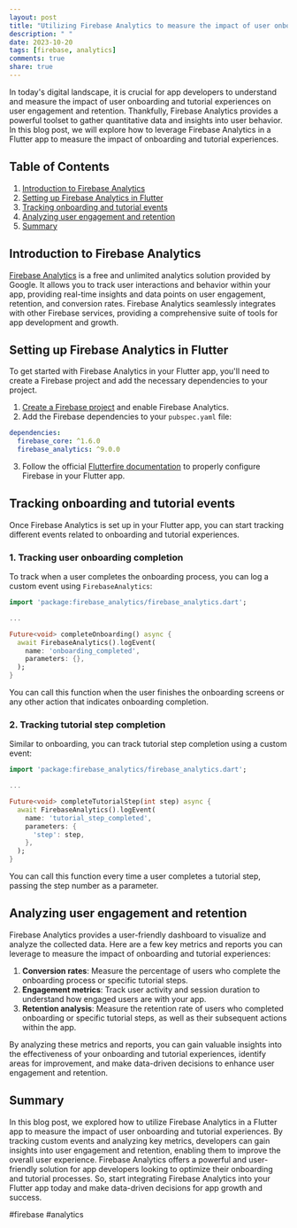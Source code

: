 ```yaml
---
layout: post
title: "Utilizing Firebase Analytics to measure the impact of user onboarding and tutorial experiences in a Flutter app"
description: " "
date: 2023-10-20
tags: [firebase, analytics]
comments: true
share: true
---
```


In today's digital landscape, it is crucial for app developers to understand and measure the impact of user onboarding and tutorial experiences on user engagement and retention. Thankfully, Firebase Analytics provides a powerful toolset to gather quantitative data and insights into user behavior. In this blog post, we will explore how to leverage Firebase Analytics in a Flutter app to measure the impact of onboarding and tutorial experiences.

## Table of Contents
1. [Introduction to Firebase Analytics](#introduction-to-firebase-analytics)
2. [Setting up Firebase Analytics in Flutter](#setting-up-firebase-analytics-in-flutter)
3. [Tracking onboarding and tutorial events](#tracking-onboarding-and-tutorial-events)
4. [Analyzing user engagement and retention](#analyzing-user-engagement-and-retention)
5. [Summary](#summary)

## Introduction to Firebase Analytics
[Firebase Analytics](https://firebase.google.com/docs/analytics) is a free and unlimited analytics solution provided by Google. It allows you to track user interactions and behavior within your app, providing real-time insights and data points on user engagement, retention, and conversion rates. Firebase Analytics seamlessly integrates with other Firebase services, providing a comprehensive suite of tools for app development and growth.

## Setting up Firebase Analytics in Flutter
To get started with Firebase Analytics in your Flutter app, you'll need to create a Firebase project and add the necessary dependencies to your project. 

1. [Create a Firebase project](https://console.firebase.google.com/) and enable Firebase Analytics.
2. Add the Firebase dependencies to your `pubspec.yaml` file:
```yaml
dependencies:
  firebase_core: ^1.6.0
  firebase_analytics: ^9.0.0
```
3. Follow the official [Flutterfire documentation](https://firebase.flutter.dev/docs) to properly configure Firebase in your Flutter app.

## Tracking onboarding and tutorial events
Once Firebase Analytics is set up in your Flutter app, you can start tracking different events related to onboarding and tutorial experiences.

### 1. Tracking user onboarding completion
To track when a user completes the onboarding process, you can log a custom event using `FirebaseAnalytics`:
```dart
import 'package:firebase_analytics/firebase_analytics.dart';

...

Future<void> completeOnboarding() async {
  await FirebaseAnalytics().logEvent(
    name: 'onboarding_completed',
    parameters: {},
  );
}
```
You can call this function when the user finishes the onboarding screens or any other action that indicates onboarding completion.

### 2. Tracking tutorial step completion
Similar to onboarding, you can track tutorial step completion using a custom event:
```dart
import 'package:firebase_analytics/firebase_analytics.dart';

...

Future<void> completeTutorialStep(int step) async {
  await FirebaseAnalytics().logEvent(
    name: 'tutorial_step_completed',
    parameters: {
      'step': step,
    },
  );
}
```
You can call this function every time a user completes a tutorial step, passing the step number as a parameter.

## Analyzing user engagement and retention
Firebase Analytics provides a user-friendly dashboard to visualize and analyze the collected data. Here are a few key metrics and reports you can leverage to measure the impact of onboarding and tutorial experiences:

1. **Conversion rates**: Measure the percentage of users who complete the onboarding process or specific tutorial steps.
2. **Engagement metrics**: Track user activity and session duration to understand how engaged users are with your app.
3. **Retention analysis**: Measure the retention rate of users who completed onboarding or specific tutorial steps, as well as their subsequent actions within the app.

By analyzing these metrics and reports, you can gain valuable insights into the effectiveness of your onboarding and tutorial experiences, identify areas for improvement, and make data-driven decisions to enhance user engagement and retention.

## Summary
In this blog post, we explored how to utilize Firebase Analytics in a Flutter app to measure the impact of user onboarding and tutorial experiences. By tracking custom events and analyzing key metrics, developers can gain insights into user engagement and retention, enabling them to improve the overall user experience. Firebase Analytics offers a powerful and user-friendly solution for app developers looking to optimize their onboarding and tutorial processes. So, start integrating Firebase Analytics into your Flutter app today and make data-driven decisions for app growth and success.

\#firebase #analytics